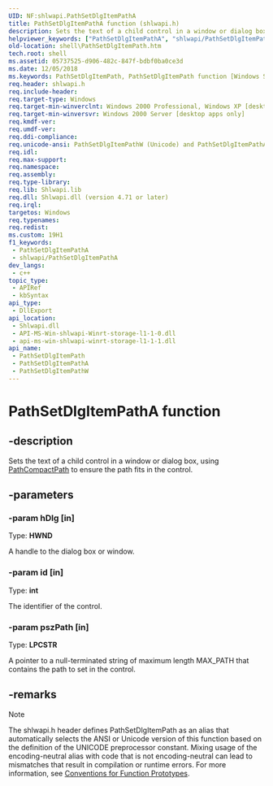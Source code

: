 ```yaml
---
UID: NF:shlwapi.PathSetDlgItemPathA
title: PathSetDlgItemPathA function (shlwapi.h)
description: Sets the text of a child control in a window or dialog box, using PathCompactPath to ensure the path fits in the control. (ANSI)
helpviewer_keywords: ["PathSetDlgItemPathA", "shlwapi/PathSetDlgItemPathA"]
old-location: shell\PathSetDlgItemPath.htm
tech.root: shell
ms.assetid: 05737525-d906-482c-847f-bdbf0ba0ce3d
ms.date: 12/05/2018
ms.keywords: PathSetDlgItemPath, PathSetDlgItemPath function [Windows Shell], PathSetDlgItemPathA, PathSetDlgItemPathW, _win32_PathSetDlgItemPath, shell.PathSetDlgItemPath, shlwapi/PathSetDlgItemPath, shlwapi/PathSetDlgItemPathA, shlwapi/PathSetDlgItemPathW
req.header: shlwapi.h
req.include-header: 
req.target-type: Windows
req.target-min-winverclnt: Windows 2000 Professional, Windows XP [desktop apps only]
req.target-min-winversvr: Windows 2000 Server [desktop apps only]
req.kmdf-ver: 
req.umdf-ver: 
req.ddi-compliance: 
req.unicode-ansi: PathSetDlgItemPathW (Unicode) and PathSetDlgItemPathA (ANSI)
req.idl: 
req.max-support: 
req.namespace: 
req.assembly: 
req.type-library: 
req.lib: Shlwapi.lib
req.dll: Shlwapi.dll (version 4.71 or later)
req.irql: 
targetos: Windows
req.typenames: 
req.redist: 
ms.custom: 19H1
f1_keywords:
 - PathSetDlgItemPathA
 - shlwapi/PathSetDlgItemPathA
dev_langs:
 - c++
topic_type:
 - APIRef
 - kbSyntax
api_type:
 - DllExport
api_location:
 - Shlwapi.dll
 - API-MS-Win-shlwapi-Winrt-storage-l1-1-0.dll
 - api-ms-win-shlwapi-winrt-storage-l1-1-1.dll
api_name:
 - PathSetDlgItemPath
 - PathSetDlgItemPathA
 - PathSetDlgItemPathW
---
```


# PathSetDlgItemPathA function


## -description

Sets the text of a child control in a window or dialog box, using <a href="/windows/desktop/api/shlwapi/nf-shlwapi-pathcompactpatha">PathCompactPath</a> to ensure the path fits in the control.

## -parameters

### -param hDlg [in]

Type: <b>HWND</b>

A handle to the dialog box or window.

### -param id [in]

Type: <b>int</b>

The identifier of the control.

### -param pszPath [in]

Type: <b>LPCSTR</b>

A pointer to a null-terminated string of maximum length MAX_PATH that contains the path to set in the control.

## -remarks

> [!NOTE]
> The shlwapi.h header defines PathSetDlgItemPath as an alias that automatically selects the ANSI or Unicode version of this function based on the definition of the UNICODE preprocessor constant. Mixing usage of the encoding-neutral alias with code that is not encoding-neutral can lead to mismatches that result in compilation or runtime errors. For more information, see [Conventions for Function Prototypes](/windows/win32/intl/conventions-for-function-prototypes).
